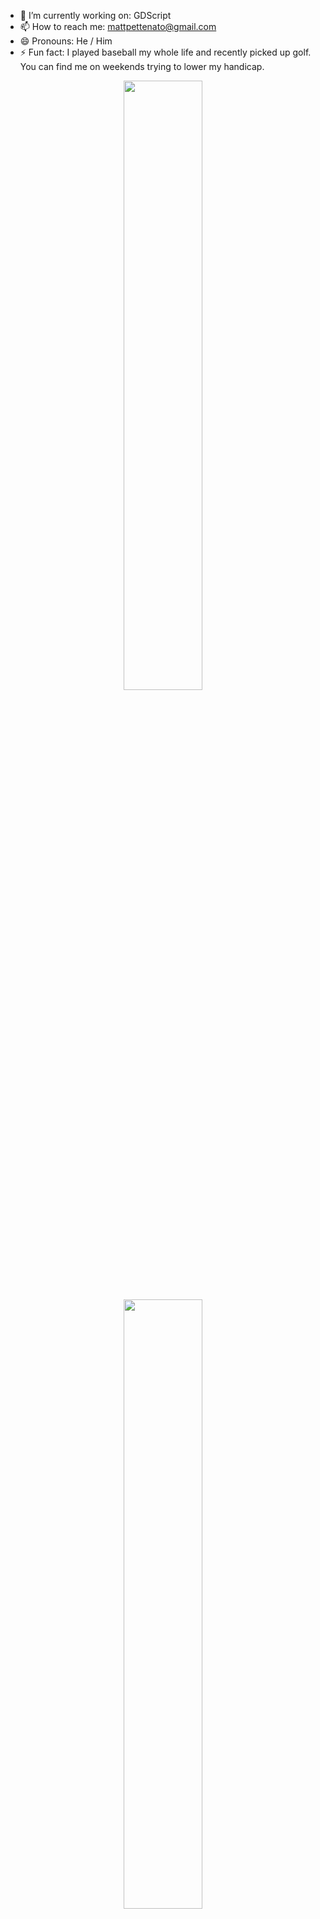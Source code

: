 - 🔭 I’m currently working on: GDScript
- 📫 How to reach me: mattpettenato@gmail.com
- 😄 Pronouns: He / Him
- ⚡ Fun fact: I played baseball my whole life and recently picked up golf. You can find me on weekends trying to lower my handicap.

<p align="center">
  <img height="50%" width="auto" src ="https://github-readme-stats.vercel.app/api?username=mattpettenato&show_icons=true&count_private=true&theme=darcula&hide_border=true&hide=issues,contribs&bg_color=00000000">
  <img height="50%" width="auto" src ="https://github-readme-stats.vercel.app/api/top-langs/?username=mattpettenato&layout=compact&hide_border=true&theme=darcula&bg_color=00000000&langs_count=6&hide=jupyter%20notebook,tex,css,php">
  <img  height="50%" width="auto" src ="https://streak-stats.demolab.com?user=mattpettenato&theme=darcula&hide_border=true&date_format=M%20j%5B%2C%20Y%5D&background=DD272700">
  <br>
  <br>
</p>


<!--- 
- 🌱 I’m currently learning: 
- 👯 I’m looking to collaborate on ...
- 💬 Ask me about ...
-->
